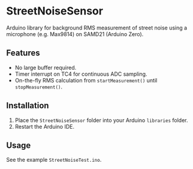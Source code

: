 # StreetNoiseSensor

Arduino library for background RMS measurement of street noise using a microphone (e.g. Max9814) on SAMD21 (Arduino Zero). 

## Features

- No large buffer required. 
- Timer interrupt on TC4 for continuous ADC sampling.
- On-the-fly RMS calculation from `startMeasurement()` until `stopMeasurement()`.

## Installation

1. Place the `StreetNoiseSensor` folder into your Arduino `libraries` folder.
2. Restart the Arduino IDE.

## Usage

See the example `StreetNoiseTest.ino`.
